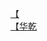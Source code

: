 [【](http://tieba.baidu.com/p/3007521246?see_lz=1&pn=)   
[【华乾](http://tieba.baidu.com/p/3007114808?see_lz=1&pn=)   
